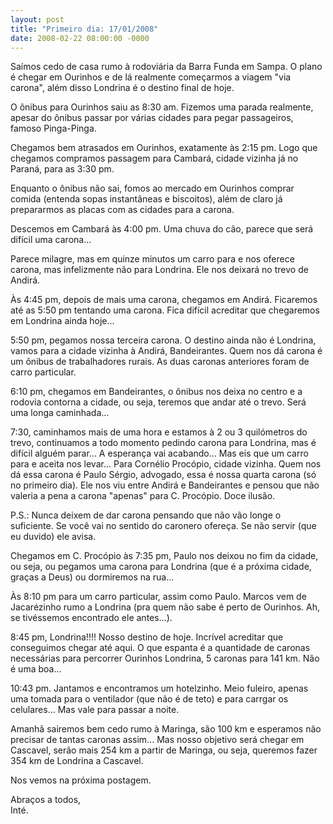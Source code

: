 ```yaml
---
layout: post
title: "Primeiro dia: 17/01/2008"
date: 2008-02-22 08:00:00 -0000
---
```


Saímos cedo de casa rumo à rodoviária da Barra Funda em Sampa. O plano é chegar em Ourinhos e de lá realmente começarmos a viagem "via carona", além disso Londrina é o destino final de hoje.

O ônibus para Ourinhos saiu as 8:30 am. Fizemos uma parada realmente, apesar do ônibus passar por várias cidades para pegar passageiros, famoso Pinga-Pinga.

Chegamos bem atrasados em Ourinhos, exatamente às 2:15 pm. Logo que chegamos compramos passagem para Cambará, cidade vizinha já no Paraná, para as 3:30 pm.

Enquanto o ônibus não sai, fomos ao mercado em Ourinhos comprar comida (entenda sopas instantâneas e biscoitos), além de claro já prepararmos as placas com as cidades para a carona.

Descemos em Cambará às 4:00 pm. Uma chuva do cão, parece que será difícil uma carona...

Parece milagre, mas em quinze minutos um carro para e nos oferece carona, mas infelizmente não para Londrina. Ele nos deixará no trevo de Andirá.

Às 4:45 pm, depois de mais uma carona, chegamos em Andirá. Ficaremos até as 5:50 pm tentando uma carona. Fica difícil acreditar que chegaremos em Londrina ainda hoje...

5:50 pm, pegamos nossa terceira carona. O destino ainda não é Londrina, vamos para a cidade vizinha à Andirá, Bandeirantes. Quem nos dá carona é um ônibus de trabalhadores rurais. As duas caronas anteriores foram de carro particular.

6:10 pm, chegamos em Bandeirantes, o ônibus nos deixa no centro e a rodovia contorna a cidade, ou seja, teremos que andar até o trevo. Será uma longa caminhada...

7:30, caminhamos mais de uma hora e estamos à 2 ou 3 quilómetros do trevo, continuamos a todo momento pedindo carona para Londrina, mas é difícil alguém parar... A esperança vai acabando... Mas eis que um carro para e aceita nos levar... Para Cornélio Procópio, cidade vizinha. Quem nos dá essa carona é Paulo Sérgio, advogado, essa é nossa quarta carona (só no primeiro dia). Ele nos viu entre Andirá e Bandeirantes e pensou que não valeria a pena a carona "apenas" para C. Procópio. Doce ilusão.

P.S.: Nunca deixem de dar carona pensando que não vão longe o suficiente. Se você vai no sentido do caronero ofereça. Se não servir (que eu duvido) ele avisa.

Chegamos em C. Procópio às 7:35 pm, Paulo nos deixou no fim da cidade, ou seja, ou pegamos uma carona para Londrina (que é a próxima cidade, graças a Deus) ou dormiremos na rua...

Às 8:10 pm para um carro particular, assim como Paulo. Marcos vem de Jacarézinho rumo a Londrina (pra quem não sabe é perto de Ourinhos. Ah, se tivéssemos encontrado ele antes...).

8:45 pm, Londrina!!!! Nosso destino de hoje. Incrível acreditar que conseguimos chegar até aqui. O que espanta é a quantidade de caronas necessárias para percorrer Ourinhos Londrina, 5 caronas para 141 km. Não é uma boa...

10:43 pm. Jantamos e encontramos um hotelzinho. Meio fuleiro, apenas uma tomada para o ventilador (que não é de teto) e para carrgar os celulares... Mas vale para passar a noite.

Amanhã sairemos bem cedo rumo à Maringa, são 100 km e esperamos não precisar de tantas caronas assim... Mas nosso objetivo será chegar em Cascavel, serão mais 254 km a partir de Maringa, ou seja, queremos fazer 354 km de Londrina a Cascavel.

Nos vemos na próxima postagem.

Abraços a todos,  
Inté.
